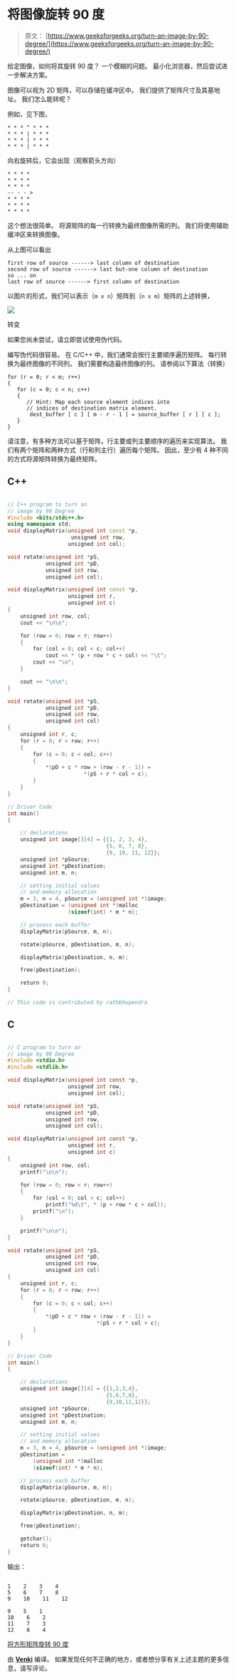 # 将图像旋转 90 度

> 原文： [https://www.geeksforgeeks.org/turn-an-image-by-90-degree/](https://www.geeksforgeeks.org/turn-an-image-by-90-degree/)

给定图像，如何将其旋转 90 度？ 一个模糊的问题。 最小化浏览器，然后尝试进一步解决方案。

图像可以视为 2D 矩阵，可以存储在缓冲区中。 我们提供了矩阵尺寸及其基地址。 我们怎么能转呢？

例如，见下图，

```
* * * ^ * * *
* * * | * * *
* * * | * * *
* * * | * * *
```

向右旋转后，它会出现（观察箭头方向）

```
* * * *
* * * *
* * * *
-- - - >
* * * *
* * * *
* * * *
```

这个想法很简单。 将源矩阵的每一行转换为最终图像所需的列。 我们将使用辅助缓冲区来转换图像。

从上图可以看出

```
first row of source ------> last column of destination
second row of source ------> last but-one column of destination
so ... on
last row of source ------> first column of destination
```

以图片的形式，我们可以表示（`m x n`）矩阵到（`n x m`）矩阵的上述转换，

![](img/fb9d8c439cc2e6894c4b13161aeff651.png)

转变

如果您尚未尝试，请立即尝试使用伪代码。

编写伪代码很容易。 在 C/C++ 中，我们通常会按行主要顺序遍历矩阵。 每行转换为最终图像的不同列。 我们需要构造最终图像的列。 请参阅以下算法（转换）

```
for (r = 0; r < m; r++)
{
   for (c = 0; c < n; c++)
   {
      // Hint: Map each source element indices into
      // indices of destination matrix element.
       dest_buffer [ c ] [ m - r - 1 ] = source_buffer [ r ] [ c ];
   }
}
```

请注意，有多种方法可以基于矩阵，行主要或列主要顺序的遍历来实现算法。 我们有两个矩阵和两种方式（行和列主行）遍历每个矩阵。 因此，至少有 4 种不同的方式将源矩阵转换为最终矩阵。



## C++ 

```cpp

// C++ program to turn an  
// image by 90 Degree  
#include <bits/stdc++.h> 
using namespace std; 
void displayMatrix(unsigned int const *p,  
                    unsigned int row,  
                   unsigned int col);  

void rotate(unsigned int *pS,  
            unsigned int *pD,  
            unsigned int row,  
            unsigned int col);  

void displayMatrix(unsigned int const *p,  
                   unsigned int r,  
                   unsigned int c)  
{  
    unsigned int row, col;  
    cout << "\n\n";  

    for (row = 0; row < r; row++)  
    {  
        for (col = 0; col < c; col++)  
            cout << * (p + row * c + col) << "\t";  
        cout << "\n";  
    }  

    cout << "\n\n";  
}  

void rotate(unsigned int *pS,  
            unsigned int *pD,  
            unsigned int row,  
            unsigned int col)  
{  
    unsigned int r, c;  
    for (r = 0; r < row; r++)  
    {  
        for (c = 0; c < col; c++)  
        {  
            *(pD + c * row + (row - r - 1)) =  
                        *(pS + r * col + c);  
        }  
    }  
}  

// Driver Code  
int main()  
{  

    // declarations  
    unsigned int image[][4] = {{1, 2, 3, 4},  
                               {5, 6, 7, 8},  
                               {9, 10, 11, 12}};  
    unsigned int *pSource;  
    unsigned int *pDestination;  
    unsigned int m, n;  

    // setting initial values  
    // and memory allocation  
    m = 3, n = 4, pSource = (unsigned int *)image;  
    pDestination = (unsigned int *)malloc
                   (sizeof(int) * m * n);  

    // process each buffer  
    displayMatrix(pSource, m, n);  

    rotate(pSource, pDestination, m, n);  

    displayMatrix(pDestination, n, m);  

    free(pDestination);  

    return 0;  
}  

// This code is contributed by rathbhupendra 

```

## C

```c

// C program to turn an  
// image by 90 Degree 
#include <stdio.h> 
#include <stdlib.h> 

void displayMatrix(unsigned int const *p,  
                   unsigned int row,  
                   unsigned int col); 

void rotate(unsigned int *pS,  
            unsigned int *pD,  
            unsigned int row,  
            unsigned int col); 

void displayMatrix(unsigned int const *p,  
                   unsigned int r,  
                   unsigned int c)  
{ 
    unsigned int row, col; 
    printf("\n\n"); 

    for (row = 0; row < r; row++) 
    { 
        for (col = 0; col < c; col++) 
            printf("%d\t", * (p + row * c + col)); 
        printf("\n"); 
    } 

    printf("\n\n"); 
} 

void rotate(unsigned int *pS,  
            unsigned int *pD, 
            unsigned int row,  
            unsigned int col) 
{ 
    unsigned int r, c; 
    for (r = 0; r < row; r++) 
    { 
        for (c = 0; c < col; c++) 
        { 
            *(pD + c * row + (row - r - 1)) =  
                            *(pS + r * col + c); 
        } 
    } 
} 

// Driver Code 
int main() 
{ 

    // declarations 
    unsigned int image[][4] = {{1,2,3,4},  
                               {5,6,7,8}, 
                               {9,10,11,12}}; 
    unsigned int *pSource; 
    unsigned int *pDestination; 
    unsigned int m, n; 

    // setting initial values 
    // and memory allocation 
    m = 3, n = 4, pSource = (unsigned int *)image; 
    pDestination =  
        (unsigned int *)malloc 
        (sizeof(int) * m * n); 

    // process each buffer 
    displayMatrix(pSource, m, n); 

    rotate(pSource, pDestination, m, n); 

    displayMatrix(pDestination, n, m); 

    free(pDestination); 

    getchar(); 
    return 0; 
} 

```

输出：

```

1    2    3    4    
5    6    7    8    
9    10    11    12    

9    5    1    
10    6    2    
11    7    3    
12    8    4    

```

[将方形矩阵旋转 90 度](https://www.geeksforgeeks.org/inplace-rotate-square-matrix-by-90-degrees/)

由 [**Venki**](https://www.geeksforgeeks.org/?page_id=2) 编译。 如果发现任何不正确的地方，或者想分享有关上述主题的更多信息，请写评论。

